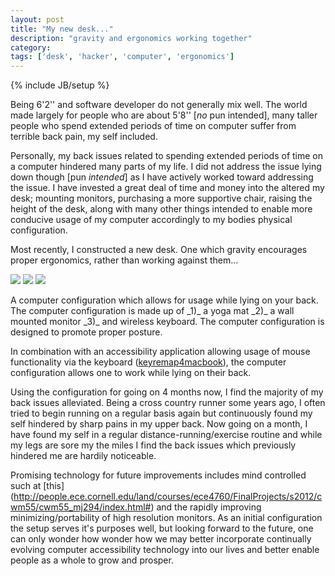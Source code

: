 ```yaml
---
layout: post
title: "My new desk..."
description: "gravity and ergonomics working together"
category: 
tags: ['desk', 'hacker', 'computer', 'ergonomics']
---
```

{% include JB/setup %}

Being 6'2'' and software developer do not generally mix well.
The world made largely for people who are about 5'8'' [_no_ pun intended],
many taller people who spend extended periods of time on computer suffer 
from terrible back pain, my self included.

Personally, my back issues related to spending extended periods of time on
a computer hindered many parts of my life.  I did not address the issue 
lying down though [pun _intended_] as I have actively worked toward addressing
the issue.  I have invested a great deal of time and money into the altered 
my desk; mounting monitors, purchasing a more supportive chair, raising the height
of the desk, along with many other things intended to enable more conducive
usage of my computer accordingly to my bodies physical configuration.

Most recently, I constructed a new desk.  One which gravity encourages
proper ergonomics, rather than working against them...

<div>
  <img src="https://dl.dropbox.com/u/11444220/my-new-desk/0.min.jpg"/>
  <img src="https://dl.dropbox.com/u/11444220/my-new-desk/1.min.jpg"/>
  <img src="https://dl.dropbox.com/u/11444220/my-new-desk/2.min.jpg"/>
  <p>
      A computer configuration which allows for usage while lying on 
      your back.  The computer configuration is made up of _1)_ a yoga 
      mat _2)_ a wall mounted monitor _3)_ and wireless keyboard.
      The computer configuration is designed to promote proper posture.
  </p>
</div>


In combination with an accessibility application allowing usage of mouse functionality
via the keyboard ([keyremap4macbook](http://pqrs.org/macosx/keyremap4macbook/)), the 
computer configuration allows one to work while lying on their back.

Using the configuration for going on 4 months now, I find the majority of my back issues
alleviated.  Being a cross country runner some years ago, I often tried to begin
running on a regular basis again but continuously found my self hindered by sharp 
pains in my upper back.  Now going on a month, I have found my self in a regular 
distance-running/exercise routine and while my legs are sore my the miles I find
the back issues which previously hindered me are hardily noticeable.


Promising technology for future improvements includes mind controlled such at [this]
(http://people.ece.cornell.edu/land/courses/ece4760/FinalProjects/s2012/cwm55/cwm55_mj294/index.html#)
and the rapidly improving minimizing/portability of high resolution monitors.  As an initial configuration 
the setup serves it's purposes well, but looking forward to the future, one can only wonder how wonder how 
we may better incorporate continually evolving computer accessibility technology into our lives and better
enable people as a whole to grow and prosper.
